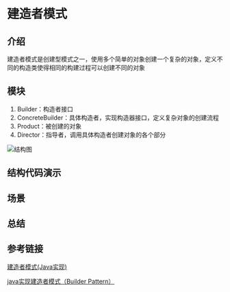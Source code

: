 # 建造者模式

## 介绍

建造者模式是创建型模式之一，使用多个简单的对象创建一个复杂的对象，定义不同的构造类使得相同的构建过程可以创建不同的对象

## 模块

1. Builder：构造者接口
2. ConcreteBuilder：具体构造者，实现构造器接口，定义复杂对象的创建流程
3. Product：被创建的对象
4. Director：指导者，调用具体构造者创建对象的各个部分

![结构图](/Users/linmeng/IdeaProjects/hello-design-pattern/src/main/resources/images/04-建造者模式.png)

## 结构代码演示

## 场景

## 总结

## 参考链接

[建造者模式(Java实现)](https://blog.csdn.net/weixin_43357889/article/details/108902050)

[java实现建造者模式（Builder Pattern）](https://www.jb51.net/article/149471.htm)

